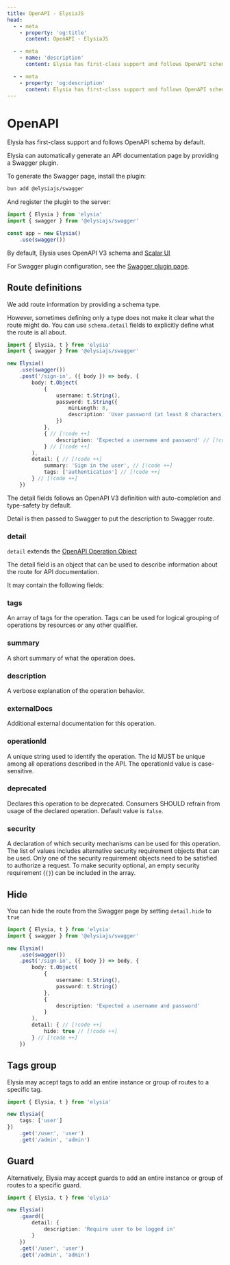 ```yaml
---
title: OpenAPI - ElysiaJS
head:
  - - meta
    - property: 'og:title'
      content: OpenAPI - ElysiaJS

  - - meta
    - name: 'description'
      content: Elysia has first-class support and follows OpenAPI schema by default. Allowing any Elysia server to generate a Swagger page and serve as documentation automatically by using just 1 line of the Elysia Swagger plugin.

  - - meta
    - property: 'og:description'
      content: Elysia has first-class support and follows OpenAPI schema by default. Allowing any Elysia server to generate a Swagger page and serve as documentation automatically by using just 1 line of the Elysia Swagger plugin.
---
```


# OpenAPI
Elysia has first-class support and follows OpenAPI schema by default.

Elysia can automatically generate an API documentation page by providing a Swagger plugin.

To generate the Swagger page, install the plugin:
```bash
bun add @elysiajs/swagger
```

And register the plugin to the server:
```typescript
import { Elysia } from 'elysia'
import { swagger } from '@elysiajs/swagger'

const app = new Elysia()
    .use(swagger())
```

By default, Elysia uses OpenAPI V3 schema and [Scalar UI](http://scalar.com)

For Swagger plugin configuration, see the [Swagger plugin page](/plugins/swagger).

## Route definitions
We add route information by providing a schema type.

However, sometimes defining only a type does not make it clear what the route might do. You can use `schema.detail` fields to explicitly define what the route is all about.

```typescript
import { Elysia, t } from 'elysia'
import { swagger } from '@elysiajs/swagger'

new Elysia()
    .use(swagger())
    .post('/sign-in', ({ body }) => body, {
        body: t.Object(
            {
                username: t.String(),
                password: t.String({
                	minLength: 8,
                	description: 'User password (at least 8 characters)' // [!code ++]
                })
            },
            { // [!code ++]
                description: 'Expected a username and password' // [!code ++]
            } // [!code ++]
        ),
        detail: { // [!code ++]
            summary: 'Sign in the user', // [!code ++]
            tags: ['authentication'] // [!code ++]
        } // [!code ++]
    })
```

The detail fields follows an OpenAPI V3 definition with auto-completion and type-safety by default.

Detail is then passed to Swagger to put the description to Swagger route.

### detail
`detail` extends the [OpenAPI Operation Object](https://swagger.io/specification#operation-object)

The detail field is an object that can be used to describe information about the route for API documentation.

It may contain the following fields:

### tags
An array of tags for the operation. Tags can be used for logical grouping of operations by resources or any other qualifier.

### summary
A short summary of what the operation does.

### description
A verbose explanation of the operation behavior.

### externalDocs
Additional external documentation for this operation.

### operationId
A unique string used to identify the operation. The id MUST be unique among all operations described in the API. The operationId value is case-sensitive.

### deprecated
Declares this operation to be deprecated. Consumers SHOULD refrain from usage of the declared operation. Default value is `false`.

### security
A declaration of which security mechanisms can be used for this operation. The list of values includes alternative security requirement objects that can be used. Only one of the security requirement objects need to be satisfied to authorize a request. To make security optional, an empty security requirement (`{}`) can be included in the array.

## Hide
You can hide the route from the Swagger page by setting `detail.hide` to `true`

```typescript
import { Elysia, t } from 'elysia'
import { swagger } from '@elysiajs/swagger'

new Elysia()
    .use(swagger())
    .post('/sign-in', ({ body }) => body, {
        body: t.Object(
            {
                username: t.String(),
                password: t.String()
            },
            {
                description: 'Expected a username and password'
            }
        ),
        detail: { // [!code ++]
        	hide: true // [!code ++]
        } // [!code ++]
    })
```

## Tags group
Elysia may accept tags to add an entire instance or group of routes to a specific tag.

```typescript
import { Elysia, t } from 'elysia'

new Elysia({
	tags: ['user']
})
	.get('/user', 'user')
	.get('/admin', 'admin')
```

## Guard
Alternatively, Elysia may accept guards to add an entire instance or group of routes to a specific guard.

```typescript
import { Elysia, t } from 'elysia'

new Elysia()
	.guard({
		detail: {
			description: 'Require user to be logged in'
		}
	})
	.get('/user', 'user')
	.get('/admin', 'admin')
```

